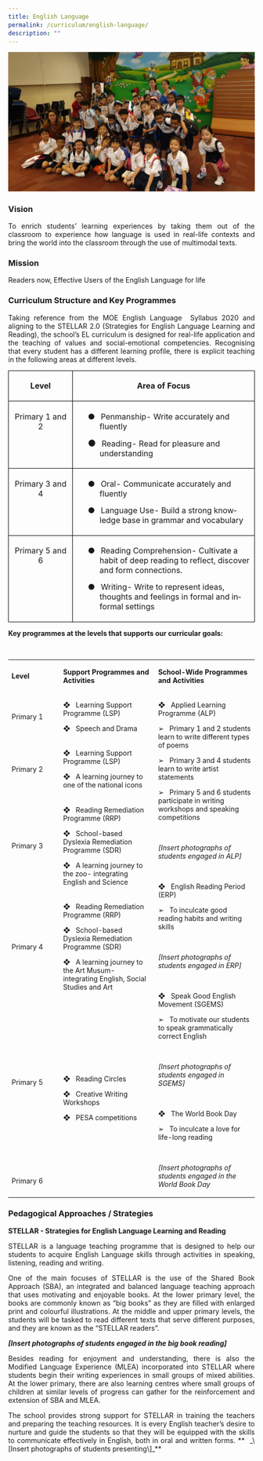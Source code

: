 ```yaml
---
title: English Language
permalink: /curriculum/english-language/
description: ""
---
```

![](/images/EL%201.jpg)

### Vision
<p style="text-align: justify;">To enrich students’ learning experiences by taking them out of the classroom to experience how language is used in real-life contexts and bring the world into the classroom through the use of multimodal texts.</p>

### Mission
<p style="text-align: justify;">Readers now, Effective Users of the English Language for life


### Curriculum Structure and Key Programmes
</p><p style="text-align: justify;">Taking reference from the MOE English Language&nbsp; Syllabus 2020 and aligning to the STELLAR 2.0 (Strategies for English Language Learning and Reading), the school’s EL curriculum is designed for real-life application and the teaching of values and social-emotional competencies. Recognising that every student has a different learning profile, there is explicit teaching in the following areas at different levels.</p>

<table style="border-collapse:collapse;mso-table-layout-alt:fixed;border:none;
 mso-border-alt:solid black 1.0pt;mso-yfti-tbllook:1536;mso-padding-alt:0cm 5.4pt 0cm 5.4pt;
 mso-border-insideh:1.0pt solid black;mso-border-insidev:1.0pt solid black" width="589" cellpadding="0" cellspacing="0" border="1" class="MsoNormalTable"><tbody><tr style="mso-yfti-irow:0;mso-yfti-firstrow:yes"><td style="width:108.75pt;border:solid black 1.0pt;
  padding:5.0pt 5.0pt 5.0pt 5.0pt" valign="top" width="145"><p style="text-align:center;line-height:normal;
  mso-pagination:none;border:none;mso-padding-alt:31.0pt 31.0pt 31.0pt 31.0pt;
  mso-border-shadow:yes" align="center" class="MsoNormal"><b style="mso-bidi-font-weight:normal"><span style="font-size:12pt" lang="EN-GB">Level</span></b></p></td><td style="width:333.0pt;border:solid black 1.0pt;
  border-left:none;mso-border-left-alt:solid black 1.0pt;padding:5.0pt 5.0pt 5.0pt 5.0pt" valign="top" width="444"><p style="text-align:center;line-height:normal;
  mso-pagination:none;border:none;mso-padding-alt:31.0pt 31.0pt 31.0pt 31.0pt;
  mso-border-shadow:yes" align="center" class="MsoNormal"><b style="mso-bidi-font-weight:normal"><span style="font-size:12pt" lang="EN-GB">Area of Focus</span></b></p></td></tr><tr style="mso-yfti-irow:1"><td style="width:108.75pt;border:solid black 1.0pt;
  border-top:none;mso-border-top-alt:solid black 1.0pt;padding:5.0pt 5.0pt 5.0pt 5.0pt" valign="top" width="145"><p style="text-align:center;line-height:normal;
  mso-pagination:none;border:none;mso-padding-alt:31.0pt 31.0pt 31.0pt 31.0pt;
  mso-border-shadow:yes" align="center" class="MsoNormal"><span style="font-size:12pt" lang="EN-GB">Primary 1 and 2</span></p></td><td style="width:333.0pt;border-top:none;border-left:
  none;border-bottom:solid black 1.0pt;border-right:solid black 1.0pt;
  mso-border-top-alt:solid black 1.0pt;mso-border-left-alt:solid black 1.0pt;
  padding:5.0pt 5.0pt 5.0pt 5.0pt" valign="top" width="444"><p style="margin-left:36.0pt;text-indent:-18.0pt;line-height:
  normal;mso-pagination:none;mso-list:l0 level1 lfo1;border:none;mso-padding-alt:
  31.0pt 31.0pt 31.0pt 31.0pt;mso-border-shadow:yes" class="MsoNormal"><span style="font-size:12pt" lang="EN-GB"><span style="mso-list:Ignore">●<span style="font:7.0pt &quot;Times New Roman&quot;">&nbsp;&nbsp;&nbsp;&nbsp; </span></span></span><span style="font-size:12pt" lang="EN-GB">Penmanship- Write accurately and fluently</span></p><p style="margin-left:36.0pt;text-indent:-18.0pt;line-height:
  normal;mso-pagination:none;mso-list:l0 level1 lfo1;border:none;mso-padding-alt:
  31.0pt 31.0pt 31.0pt 31.0pt;mso-border-shadow:yes" class="MsoNormal"><span style="font-size:13.5pt" lang="EN-GB"><span style="mso-list:Ignore">●<span style="font:7.0pt &quot;Times New Roman&quot;">&nbsp;&nbsp;&nbsp;&nbsp; </span></span></span><span style="font-size:12pt" lang="EN-GB">Reading- Read for pleasure and understanding</span></p></td></tr><tr style="mso-yfti-irow:2"><td style="width:108.75pt;border:solid black 1.0pt;
  border-top:none;mso-border-top-alt:solid black 1.0pt;padding:5.0pt 5.0pt 5.0pt 5.0pt" valign="top" width="145"><p style="text-align:center;line-height:normal;
  mso-pagination:none;border:none;mso-padding-alt:31.0pt 31.0pt 31.0pt 31.0pt;
  mso-border-shadow:yes" align="center" class="MsoNormal"><span style="font-size:12pt" lang="EN-GB">Primary 3 and 4</span></p></td><td style="width:333.0pt;border-top:none;border-left:
  none;border-bottom:solid black 1.0pt;border-right:solid black 1.0pt;
  mso-border-top-alt:solid black 1.0pt;mso-border-left-alt:solid black 1.0pt;
  padding:5.0pt 5.0pt 5.0pt 5.0pt" valign="top" width="444"><p style="margin-left:36.0pt;text-indent:-18.0pt;line-height:
  normal;mso-pagination:none;mso-list:l1 level1 lfo3;border:none;mso-padding-alt:
  31.0pt 31.0pt 31.0pt 31.0pt;mso-border-shadow:yes" class="MsoNormal"><span style="font-size:12pt" lang="EN-GB"><span style="mso-list:Ignore">●<span style="font:7.0pt &quot;Times New Roman&quot;">&nbsp;&nbsp;&nbsp;&nbsp; </span></span></span><span style="font-size:12pt" lang="EN-GB">Oral- Communicate accurately and fluently</span></p><p style="margin-left:36.0pt;text-indent:-18.0pt;line-height:
  normal;mso-pagination:none;mso-list:l1 level1 lfo3;border:none;mso-padding-alt:
  31.0pt 31.0pt 31.0pt 31.0pt;mso-border-shadow:yes" class="MsoNormal"><span style="font-size:12pt" lang="EN-GB"><span style="mso-list:Ignore">●<span style="font:7.0pt &quot;Times New Roman&quot;">&nbsp;&nbsp;&nbsp;&nbsp; </span></span></span><span style="font-size:12pt" lang="EN-GB">Language Use- Build a strong knowledge base in grammar and vocabulary</span></p></td></tr><tr style="mso-yfti-irow:3;mso-yfti-lastrow:yes"><td style="width:108.75pt;border:solid black 1.0pt;
  border-top:none;mso-border-top-alt:solid black 1.0pt;padding:5.0pt 5.0pt 5.0pt 5.0pt" valign="top" width="145"><p style="text-align:center;line-height:normal;
  mso-pagination:none;border:none;mso-padding-alt:31.0pt 31.0pt 31.0pt 31.0pt;
  mso-border-shadow:yes" align="center" class="MsoNormal"><span style="font-size:12pt" lang="EN-GB">Primary 5 and 6</span></p></td><td style="width:333.0pt;border-top:none;border-left:
  none;border-bottom:solid black 1.0pt;border-right:solid black 1.0pt;
  mso-border-top-alt:solid black 1.0pt;mso-border-left-alt:solid black 1.0pt;
  padding:5.0pt 5.0pt 5.0pt 5.0pt" valign="top" width="444"><p style="margin-left:36.0pt;text-indent:-18.0pt;line-height:
  normal;mso-pagination:none;mso-list:l2 level1 lfo2" class="MsoNormal"><span style="font-size:12pt" lang="EN-GB"><span style="mso-list:Ignore">●<span style="font:7.0pt &quot;Times New Roman&quot;">&nbsp;&nbsp;&nbsp;&nbsp; </span></span></span><span style="font-size:12pt" lang="EN-GB">Reading Comprehension- Cultivate a habit of deep reading to reflect, discover and form connections.</span></p><p style="margin-left:36.0pt;text-indent:-18.0pt;line-height:
  normal;mso-pagination:none;mso-list:l2 level1 lfo2" class="MsoNormal"><span style="font-size:12pt" lang="EN-GB"><span style="mso-list:Ignore">●<span style="font:7.0pt &quot;Times New Roman&quot;">&nbsp;&nbsp;&nbsp;&nbsp; </span></span></span><span style="font-size:12pt" lang="EN-GB">Writing- Write to represent ideas, thoughts and feelings in formal and informal settings</span></p></td></tr></tbody></table>

**Key programmes at the levels that supports our curricular goals:**



<p>&nbsp;</p>
<table width="652">
<tbody>
<tr>
<td width="124">
<p><strong>Level</strong></p>
</td>
<td width="257">
<p><strong>Support Programmes and Activities</strong></p>
</td>
<td width="271">
<p><strong>School-Wide Programmes and Activities </strong></p>
</td>
</tr>
<tr>
<td width="124">
<p>Primary 1</p>
</td>
<td width="257">
<p>❖&nbsp;&nbsp; Learning Support Programme (LSP)</p>
<p>❖&nbsp;&nbsp; Speech and Drama&nbsp;&nbsp;&nbsp;&nbsp;&nbsp;&nbsp;</p>
</td>
<td width="271" rowspan="6">
<p>❖&nbsp;&nbsp; Applied Learning Programme (ALP)</p>
<p>➢&nbsp;&nbsp; Primary 1 and 2 students learn to write different types of poems</p>
<p>➢&nbsp;&nbsp; Primary 3 and 4 students learn to write artist statements</p>
<p>➢&nbsp;&nbsp; Primary 5 and 6 students participate in writing workshops and speaking competitions</p>
<p>&nbsp;</p>
<p><em>[Insert photographs of students engaged in ALP]</em></p>
<p>&nbsp;</p>
<p>❖&nbsp;&nbsp; English Reading Period (ERP)</p>
<p>➢&nbsp;&nbsp; To inculcate good reading habits and writing skills&nbsp;</p>
<p>&nbsp;</p>
<p><em>[Insert photographs of students engaged in ERP]</em></p>
<p>&nbsp;</p>
<p>❖&nbsp;&nbsp; Speak Good English Movement (SGEMS)</p>
<p>➢&nbsp;&nbsp; To motivate our students to speak grammatically correct English</p>
<p>&nbsp;</p>
<p><em>[Insert photographs of students engaged in SGEMS]</em></p>
<p><em>&nbsp;</em></p>
<p>❖&nbsp;&nbsp; The World Book Day</p>
<p>➢&nbsp;&nbsp; To inculcate a love for life-long reading</p>
<p>&nbsp;</p>
<p><em>[Insert photographs of students engaged in the World Book Day</em></p>
</td>
</tr>
<tr>
<td width="124">
<p>Primary 2</p>
</td>
<td width="257">
<p>❖&nbsp;&nbsp; Learning Support Programme (LSP)</p>
<p>❖&nbsp;&nbsp; A learning journey to one of the national icons</p>
</td>
</tr>
<tr>
<td width="124">
<p>Primary 3</p>
</td>
<td width="257">
<p>❖&nbsp;&nbsp; Reading Remediation Programme (RRP)</p>
<p>❖&nbsp;&nbsp; School-based Dyslexia Remediation Programme (SDR)</p>
<p>❖&nbsp;&nbsp; A learning journey to the zoo- integrating English and Science</p>
</td>
</tr>
<tr>
<td width="124">
<p>Primary 4</p>
</td>
<td width="257">
<p>❖&nbsp;&nbsp; Reading Remediation Programme (RRP)</p>
<p>❖&nbsp;&nbsp; School-based Dyslexia Remediation Programme (SDR)</p>
<p>❖&nbsp;&nbsp; A learning journey to the Art Musum- integrating English, Social Studies and Art</p>
</td>
</tr>
<tr>
<td width="124">
<p>Primary 5</p>
</td>
<td width="257" rowspan="2">
<p>❖&nbsp;&nbsp; Reading Circles</p>
<p>❖&nbsp;&nbsp; Creative Writing Workshops</p>
<p>❖&nbsp;&nbsp; PESA competitions</p>
</td>
</tr>
<tr>
<td width="124">
<p>Primary 6</p>
</td>
</tr>
</tbody>
</table>



### Pedagogical Approaches / Strategies

 **STELLAR - Strategies for English Language Learning and Reading**  

<p style="text-align: justify;">STELLAR is a language teaching programme that is designed to help our students to acquire English Language skills through activities in speaking, listening, reading and writing.

</p><p style="text-align: justify;">One of the main focuses of STELLAR is the use of the Shared Book Approach (SBA), an integrated and balanced language teaching approach that uses motivating and enjoyable books. At the lower primary level, the books are commonly known as “big books” as they are filled with enlarged print and colourful illustrations. At the middle and upper primary levels, the students will be tasked to read different texts that serve different purposes, and they are known as the “STELLAR readers”.

**_\[Insert photographs of students engaged in the big book reading\]_**

</p><p style="text-align: justify;">Besides reading for enjoyment and understanding, there is also the Modified Language Experience (MLEA) incorporated into STELLAR where students begin their writing experiences in small groups of mixed abilities. At the lower primary, there are also learning centres where small groups of children at similar levels of progress can gather for the reinforcement and extension of SBA and MLEA.

</p><p style="text-align: justify;">The school provides strong support for STELLAR in training the teachers and preparing the teaching resources. It is every English teacher’s desire to nurture and guide the students so that they will be equipped with the skills to communicate effectively in English, both in oral and written forms.
**
&nbsp;_\[Insert photographs of students presenting\]_**
	</p>